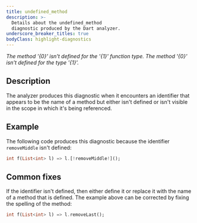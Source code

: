 ```yaml
---
title: undefined_method
description: >-
  Details about the undefined_method
  diagnostic produced by the Dart analyzer.
underscore_breaker_titles: true
bodyClass: highlight-diagnostics
---
```


_The method '{0}' isn't defined for the '{1}' function type._
_The method '{0}' isn't defined for the type '{1}'._

## Description

The analyzer produces this diagnostic when it encounters an identifier that
appears to be the name of a method but either isn't defined or isn't
visible in the scope in which it's being referenced.

## Example

The following code produces this diagnostic because the identifier
`removeMiddle` isn't defined:

```dart
int f(List<int> l) => l.[!removeMiddle!]();
```

## Common fixes

If the identifier isn't defined, then either define it or replace it with
the name of a method that is defined. The example above can be corrected by
fixing the spelling of the method:

```dart
int f(List<int> l) => l.removeLast();
```
